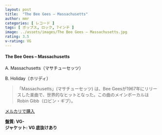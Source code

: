 ```yaml
---
layout: post
title:  "The Bee Gees – Massachusetts"
author: mmr
categories: [ レコード ]
tags: [ ポップス, ロック, 7インチ ]
image: ../assets/images/The Bee Gees – Massachusetts.jpg
rating: 3.5
v-rating: VG
---
```


#### The Bee Gees – Massachusetts

A. Massachusetts（マサチューセッツ）

B. Holiday（ホリディ）

> 「Massachusetts」(マサチューセッツ) は、Bee Geesが1967年にリリースした楽曲で、世界的なヒットとなった。この曲のメインボーカルはRobin Gibb（ロビン・ギブ）。

[メルカリで購入](https://jp.mercari.com/item/m78031442389)

<div class="mt-4 mb-4 d-flex align-items-center">
<strong class="mr-1">盤質: VG-</strong>
</div>
<div class="mt-4 mb-4 d-flex align-items-center">
<strong class="mr-1">ジャケット: VG 底抜けあり</strong>
</div>
